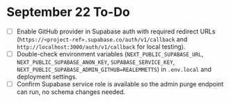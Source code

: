 # September 22 To-Do

- [ ] Enable GitHub provider in Supabase auth with required redirect URLs (`https://<project-ref>.supabase.co/auth/v1/callback` and `http://localhost:3000/auth/v1/callback` for local testing).
- [ ] Double-check environment variables (`NEXT_PUBLIC_SUPABASE_URL`, `NEXT_PUBLIC_SUPABASE_ANON_KEY`, `SUPABASE_SERVICE_KEY`, `NEXT_PUBLIC_SUPABASE_ADMIN_GITHUB=REALEMMETTS`) in `.env.local` and deployment settings.
- [ ] Confirm Supabase service role is available so the admin purge endpoint can run, no schema changes needed.
